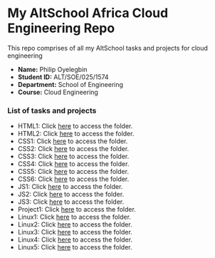 # My AltSchool Africa Cloud Engineering Repo

This repo comprises of all my AltSchool tasks and projects for cloud engineering

- **Name:** Philip Oyelegbin
- **Student ID:** ALT/SOE/025/1574
- **Department:** School of Engineering
- **Course:** Cloud Engineering

### List of tasks and projects

- HTML1: Click [here](./HTML1/) to access the folder.
- HTML2: Click [here](./HTML2/) to access the folder.
- CSS1: Click [here](./first-semester/CSS1/) to access the folder.
- CSS2: Click [here](./first-semester/CSS2/) to access the folder.
- CSS3: Click [here](./first-semester/CSS3/) to access the folder.
- CSS4: Click [here](./first-semester/CSS4/) to access the folder.
- CSS5: Click [here](./first-semester/CSS5/) to access the folder.
- CSS6: Click [here](./first-semester/CSS6/) to access the folder.
- JS1: Click [here](./first-semester/JS1/) to access the folder.
- JS2: Click [here](./first-semester/JS2/) to access the folder.
- JS3: Click [here](./first-semester/JS3/) to access the folder.
- Project1: Click [here](./first-semester/calculator-assignment/) to access the folder.
- Linux1: Click [here](./second-semester/Exercise1/) to access the folder.
- Linux2: Click [here](./second-semester/Exercise2/) to access the folder.
- Linux3: Click [here](./second-semester/Exercise3/) to access the folder.
- Linux4: Click [here](./second-semester/Exercise4/) to access the folder.
- Linux5: Click [here](./second-semester/Exercise5/) to access the folder.
